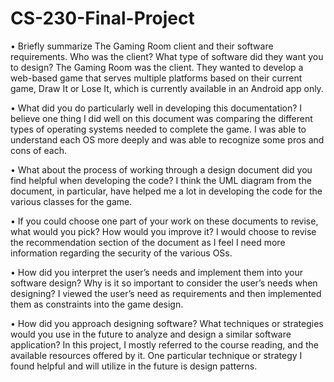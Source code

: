 # CS-230-Final-Project

•	Briefly summarize The Gaming Room client and their software requirements. Who was the client? What type of software did they want you to design?
The Gaming Room was the client. They wanted to develop a web-based game that serves multiple platforms based on their current game, Draw It or Lose It, which is currently available in an Android app only.

•	What did you do particularly well in developing this documentation?
I believe one thing I did well on this document was comparing the different types of operating systems needed to complete the game. I was able to understand each OS more deeply and was able to recognize some pros and cons of each.

•	What about the process of working through a design document did you find helpful when developing the code?
I think the UML diagram from the document, in particular, have helped me a lot in developing the code for the various classes for the game.

•	If you could choose one part of your work on these documents to revise, what would you pick? How would you improve it?
I would choose to revise the recommendation section of the document as I feel I need more information regarding the security of the various OSs.

•	How did you interpret the user’s needs and implement them into your software design? Why is it so important to consider the user’s needs when designing?
I viewed the user’s need as requirements and then implemented them as constraints into the game design.

•	How did you approach designing software? What techniques or strategies would you use in the future to analyze and design a similar software application?
In this project, I mostly referred to the course reading, and the available resources offered by it. One particular technique or strategy I found helpful and will utilize in the future is design patterns.  

